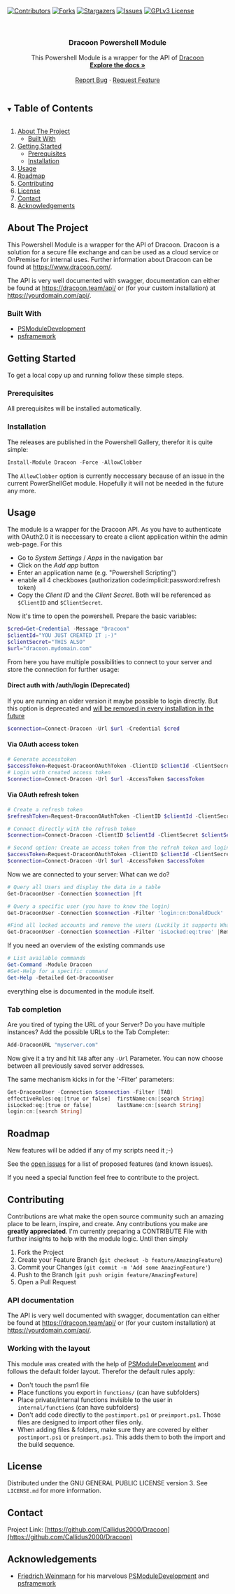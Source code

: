 ﻿<!--
*** Thanks for checking out the Best-README-Template. If you have a suggestion
*** that would make this better, please fork the repo and create a pull request
*** or simply open an issue with the tag "enhancement".
*** Thanks again! Now go create something AMAZING! :D
***
-->

<!-- PROJECT SHIELDS -->
<!--
*** I'm using markdown "reference style" links for readability.
*** Reference links are enclosed in brackets [ ] instead of parentheses ( ).
*** See the bottom of this document for the declaration of the reference variables
*** for contributors-url, forks-url, etc. This is an optional, concise syntax you may use.
*** https://www.markdownguide.org/basic-syntax/#reference-style-links
-->
[![Contributors][contributors-shield]][contributors-url]
[![Forks][forks-shield]][forks-url]
[![Stargazers][stars-shield]][stars-url]
[![Issues][issues-shield]][issues-url]
[![GPLv3 License][license-shield]][license-url]


<br />
<p align="center">
<!-- PROJECT LOGO
  <a href="https://github.com/Callidus2000/Dracoon">
    <img src="images/logo.png" alt="Logo" width="80" height="80">
  </a>
-->

  <h3 align="center">Dracoon Powershell Module</h3>

  <p align="center">
    This Powershell Module is a wrapper for the API of <a href="https://www.dracoon.com/">Dracoon</a>
    <br />
    <a href="https://github.com/Callidus2000/Dracoon"><strong>Explore the docs »</strong></a>
    <br />
    <br />
    <a href="https://github.com/Callidus2000/Dracoon/issues">Report Bug</a>
    ·
    <a href="https://github.com/Callidus2000/Dracoon/issues">Request Feature</a>
  </p>
</p>



<!-- TABLE OF CONTENTS -->
<details open="open">
  <summary><h2 style="display: inline-block">Table of Contents</h2></summary>
  <ol>
    <li>
      <a href="#about-the-project">About The Project</a>
      <ul>
        <li><a href="#built-with">Built With</a></li>
      </ul>
    </li>
    <li>
      <a href="#getting-started">Getting Started</a>
      <ul>
        <li><a href="#prerequisites">Prerequisites</a></li>
        <li><a href="#installation">Installation</a></li>
      </ul>
    </li>
    <li><a href="#usage">Usage</a></li>
    <li><a href="#roadmap">Roadmap</a></li>
    <li><a href="#contributing">Contributing</a></li>
    <li><a href="#license">License</a></li>
    <li><a href="#contact">Contact</a></li>
    <li><a href="#acknowledgements">Acknowledgements</a></li>
  </ol>
</details>



<!-- ABOUT THE PROJECT -->
## About The Project

This Powershell Module is a wrapper for the API of Dracoon. Dracoon is a
solution for a secure file exchange and can be used as a cloud service or OnPremise for internal uses. Further information about Dracoon can be found at https://www.dracoon.com/.

The API is very well documented with swagger, documentation can either be found at https://dracoon.team/api/ or (for your custom installation) at https://yourdomain.com/api/.


### Built With

* [PSModuleDevelopment](https://github.com/PowershellFrameworkCollective/PSModuleDevelopment)
* [psframework](https://github.com/PowershellFrameworkCollective/psframework)



<!-- GETTING STARTED -->
## Getting Started

To get a local copy up and running follow these simple steps.

### Prerequisites

All prerequisites will be installed automatically.

### Installation

The releases are published in the Powershell Gallery, therefor it is quite simple:
  ```powershell
  Install-Module Dracoon -Force -AllowClobber
  ```
The `AllowClobber` option is currently neccessary because of an issue in the current PowerShellGet module. Hopefully it will not be needed in the future any more.

<!-- USAGE EXAMPLES -->
## Usage

The module is a wrapper for the Dracoon API. As you have to authenticate with OAuth2.0 it is neccessary to create a client application within the admin web-page. For this
* Go to _System Settings_ / _Apps_ in the navigation bar
* Click on the _Add app_ button
* Enter an application name (e.g. "Powershell Scripting")
* enable all 4 checkboxes (authorization code:implicit:password:refresh token)
* Copy the _Client ID_ and the _Client Secret_. Both will be referenced as `$ClientID` and `$ClientSecret`.

Now it's time to open the powershell. Prepare the basic variables:
```powershell
$cred=Get-Credential -Message "Dracoon"
$clientId="YOU JUST CREATED IT ;-)"
$clientSecret="THIS ALSO"
$url="dracoon.mydomain.com"
```
From here you have multiple possibilities to connect to your server and store the connection for further usage:
#### Direct auth with /auth/login (**Deprecated**)
If you are running an older version it maybe possible to login directly. But this option is deprecated and [will be removed in every installation in the future](https://blog.dracoon.com/en/goodbye-x-sds-auth-token-hello-oauth-2.0)
```powershell
$connection=Connect-Dracoon -Url $url -Credential $cred
```
#### Via OAuth access token
```powershell
# Generate accesstoken
$accessToken=Request-DracoonOAuthToken -ClientID $clientId -ClientSecret $clientSecret -Url $url -Credential $cred -TokenType access
# Login with created access token
$connection=Connect-Dracoon -Url $url -AccessToken $accessToken
```
#### Via OAuth refresh token
```powershell
# Create a refresh token
$refreshToken=Request-DracoonOAuthToken -ClientID $clientId -ClientSecret $clientSecret -Credential $cred -url $url -TokenType refresh

# Connect directly with the refresh token
$connection=Connect-Dracoon -ClientID $clientId -ClientSecret $clientSecret -url $url -RefreshToken $refreshToken

# Second option: Create an access token from the refreh token and login with the access token.
$accessToken=Request-DracoonOAuthToken -ClientID $clientId -ClientSecret $clientSecret -Url $url -RefreshToken $refreshToken
$connection=Connect-Dracoon -Url $url -AccessToken $accessToken
```

Now we are connected to your server: What can we do? 
```powershell
# Query all Users and display the data in a table
Get-DracoonUser -Connection $connection |ft

# Query a specific user (you have to know the login)
Get-DracoonUser -Connection $connection -Filter 'login:cn:DonaldDuck'

#Find all locked accounts and remove the users (Luckily it supports WhatIf)
Get-DracoonUser -Connection $connection -Filter 'isLocked:eq:true' |Remove-DracoonUser -connection $connection -WhatIf 
```
If you need an overview of the existing commands use 
```powershell
# List available commands
Get-Command -Module Dracoon
#Get-Help for a specific command
Get-Help -Detailed Get-DracoonUser
```
everything else is documented in the module itself.

### Tab completion
Are you tired of typing the URL of your Server? Do you have multiple instances? Add the possible URLs to the Tab Completer:
```powershell
Add-DracoonURL "myserver.com"
```
Now give it a try and hit `TAB` after any `-Url` Parameter. You can now choose between all previously saved server addresses.

The same mechanism kicks in for the '-Filter' parameters:
```powershell
Get-DracoonUser -Connection $connection -Filter [TAB]
effectiveRoles:eq:[true or false]  firstName:cn:[search String]
isLocked:eq:[true or false]        lastName:cn:[search String]
login:cn:[search String]
```

<!-- ROADMAP -->
## Roadmap
New features will be added if any of my scripts need it ;-)

See the [open issues](https://github.com/Callidus2000/Dracoon/issues) for a list of proposed features (and known issues).

If you need a special function feel free to contribute to the project.

<!-- CONTRIBUTING -->
## Contributing

Contributions are what make the open source community such an amazing place to be learn, inspire, and create. Any contributions you make are **greatly appreciated**. I'm currently preparing a CONTRIBUTE File with further insights to help with the module logic. Until then simply

1. Fork the Project
2. Create your Feature Branch (`git checkout -b feature/AmazingFeature`)
3. Commit your Changes (`git commit -m 'Add some AmazingFeature'`)
4. Push to the Branch (`git push origin feature/AmazingFeature`)
5. Open a Pull Request

### API documentation
The API is very well documented with swagger, documentation can either be found at https://dracoon.team/api/ or (for your custom installation) at https://yourdomain.com/api/.

### Working with the layout
This module was created with the help of [PSModuleDevelopment](https://github.com/PowershellFrameworkCollective/PSModuleDevelopment) and follows the default folder layout. Therefor the default rules apply:
- Don't touch the psm1 file
- Place functions you export in `functions/` (can have subfolders)
- Place private/internal functions invisible to the user in `internal/functions` (can have subfolders)
- Don't add code directly to the `postimport.ps1` or `preimport.ps1`.
  Those files are designed to import other files only.
- When adding files & folders, make sure they are covered by either `postimport.ps1` or `preimport.ps1`.
  This adds them to both the import and the build sequence.



<!-- LICENSE -->
## License

Distributed under the GNU GENERAL PUBLIC LICENSE version 3. See `LICENSE.md` for more information.



<!-- CONTACT -->
## Contact


Project Link: [https://github.com/Callidus2000/Dracoon](https://github.com/Callidus2000/Dracoon)



<!-- ACKNOWLEDGEMENTS -->
## Acknowledgements

* [Friedrich Weinmann](https://github.com/FriedrichWeinmann) for his marvelous [PSModuleDevelopment](https://github.com/PowershellFrameworkCollective/PSModuleDevelopment) and [psframework](https://github.com/PowershellFrameworkCollective/psframework)





<!-- MARKDOWN LINKS & IMAGES -->
<!-- https://www.markdownguide.org/basic-syntax/#reference-style-links -->
[contributors-shield]: https://img.shields.io/github/contributors/Callidus2000/Dracoon.svg?style=for-the-badge
[contributors-url]: https://github.com/Callidus2000/Dracoon/graphs/contributors
[forks-shield]: https://img.shields.io/github/forks/Callidus2000/Dracoon.svg?style=for-the-badge
[forks-url]: https://github.com/Callidus2000/Dracoon/network/members
[stars-shield]: https://img.shields.io/github/stars/Callidus2000/Dracoon.svg?style=for-the-badge
[stars-url]: https://github.com/Callidus2000/Dracoon/stargazers
[issues-shield]: https://img.shields.io/github/issues/Callidus2000/Dracoon.svg?style=for-the-badge
[issues-url]: https://github.com/Callidus2000/Dracoon/issues
[license-shield]: https://img.shields.io/github/license/Callidus2000/Dracoon.svg?style=for-the-badge
[license-url]: https://github.com/Callidus2000/Dracoon/blob/master/LICENSE

